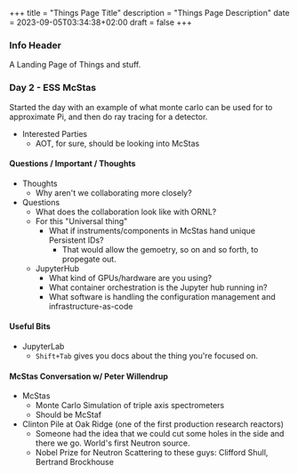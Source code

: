 +++
title = "Things Page Title"
description = "Things Page Description"
date = 2023-09-05T03:34:38+02:00
draft = false
+++

### Info Header
A Landing Page of Things and stuff.

### Day 2 - ESS McStas
Started the day with an example of what monte carlo can be used for to approximate Pi, and then do ray tracing for a detector.

- Interested Parties
  - AOT, for sure, should be looking into McStas

#### Questions / Important / Thoughts
- Thoughts
  - Why aren't we collaborating more closely?
- Questions
  - What does the collaboration look like with ORNL?
  - For this "Universal thing"
    - What if instruments/components in McStas hand unique Persistent IDs?
      - That would allow the gemoetry, so on and so forth, to propegate out.
  - JupyterHub
    - What kind of GPUs/hardware are you using?
    - What container orchestration is the Jupyter hub running in?
    - What software is handling the configuration management and infrastructure-as-code


#### Useful Bits
- JupyterLab
  - `Shift+Tab` gives you docs about the thing you're focused on.


#### McStas Conversation w/ Peter Willendrup
- McStas
  - Monte Carlo Simulation of triple axis spectrometers
  - Should be McStaf
- Clinton Pile at Oak Ridge (one of the first production research reactors)
  - Someone had the idea that we could cut some holes in the side and there we go. World's first Neutron source.
  - Nobel Prize for Neutron Scattering to these guys: Clifford Shull, Bertrand Brockhouse